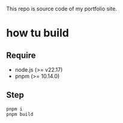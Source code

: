 This repo is source code of my portfolio site.

# how tu build

## Require

- node.js (>= v22.17)
- pnpm (>= 10.14.0)

## Step

```
pnpm i
pnpm build
```
